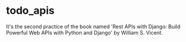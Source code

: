 # todo_apis
It's the second practice of the book named 'Rest APIs with Django: Build Powerful Web APIs with Python and Django' by William S. Vicent.
